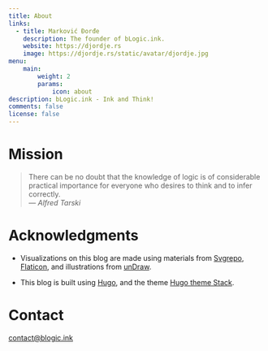 ```yaml
---
title: About
links:
  - title: Marković Đorđe
    description: The founder of bLogic.ink.
    website: https://djordje.rs
    image: https://djordje.rs/static/avatar/djordje.jpg
menu:
    main: 
        weight: 2
        params:
            icon: about
description: bLogic.ink - Ink and Think!
comments: false
license: false
---
```



# Mission


> There can be no doubt that the knowledge of logic is of considerable practical importance for everyone who desires to think and to infer correctly.<br>
> — <cite>Alfred Tarski</cite>

# Acknowledgments

- Visualizations on this blog are made using materials from [Svgrepo](https://www.svgrepo.com/), [Flaticon](https://www.flaticon.com/), and illustrations from [unDraw](https://undraw.co/).

- This blog is built using [Hugo](https://gohugo.io/), and the theme [Hugo theme Stack](https://github.com/CaiJimmy/hugo-theme-stack).


# Contact

[contact@blogic.ink](mailto:contact@blogic.ink)


